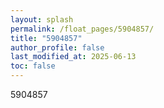 ```yaml
---
layout: splash
permalink: /float_pages/5904857/
title: "5904857"
author_profile: false
last_modified_at: 2025-06-13
toc: false
---
```

 
5904857
